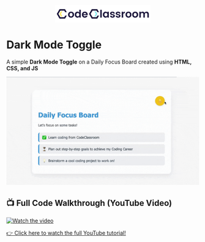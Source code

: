 <div align="center">
  <a href="https://codeclassroom.co" target="_blank" rel="noopener noreferrer">
    <picture>
      <source media="(prefers-color-scheme: dark)" srcset="img/logo-white.png">
      <img alt="CodeClassroom Logo" width="250" src="img/logo.png">
    </picture>
  </a>
</div>

# Dark Mode Toggle
A simple **Dark Mode Toggle** on a Daily Focus Board created using **HTML, CSS, and JS**

![Dark Mode Toggle Demo](img/dark-mode-toggle-demo.gif)

## 📺 Full Code Walkthrough (YouTube Video)
[![Watch the video](https://img.youtube.com/vi/VIDEO_ID/hqdefault.jpg)](https://www.youtube.com/watch?v=VIDEO_ID)

[👉 Click here to watch the full YouTube tutorial!](https://www.youtube.com/watch?v=VIDEO_ID)


